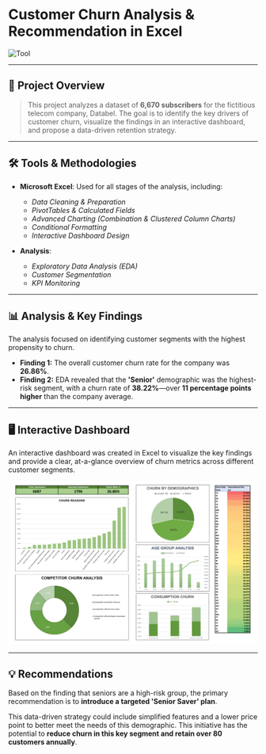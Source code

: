 # Customer Churn Analysis & Recommendation in Excel

![Tool](https://img.shields.io/badge/Tool-Microsoft_Excel-217346?style=for-the-badge&logo=microsoft-excel)

---

## 🎯 Project Overview

> This project analyzes a dataset of **6,670 subscribers** for the fictitious telecom company, Databel. The goal is to identify the key drivers of customer churn, visualize the findings in an interactive dashboard, and propose a data-driven retention strategy.

---

## 🛠️ Tools & Methodologies

* **Microsoft Excel**: Used for all stages of the analysis, including:
    * *Data Cleaning & Preparation*
    * *PivotTables & Calculated Fields*
    * *Advanced Charting (Combination & Clustered Column Charts)*
    * *Conditional Formatting*
    * *Interactive Dashboard Design*

* **Analysis**:
    * *Exploratory Data Analysis (EDA)*
    * *Customer Segmentation*
    * *KPI Monitoring*

---

## 📊 Analysis & Key Findings

The analysis focused on identifying customer segments with the highest propensity to churn.

* **Finding 1:** The overall customer churn rate for the company was **26.86%**.
* **Finding 2:** EDA revealed that the **'Senior'** demographic was the highest-risk segment, with a churn rate of **38.22%**—over **11 percentage points higher** than the company average.

---

## 🖥️ Interactive Dashboard

An interactive dashboard was created in Excel to visualize the key findings and provide a clear, at-a-glance overview of churn metrics across different customer segments.

![Dashboard Screenshot](https://raw.githubusercontent.com/Sejwal007/Customer-Churn-Analysis/main/Project%20Resources/Customer%20Churn%20Dashboard.png)

---

## 💡 Recommendations

Based on the finding that seniors are a high-risk group, the primary recommendation is to **introduce a targeted 'Senior Saver' plan**.

This data-driven strategy could include simplified features and a lower price point to better meet the needs of this demographic. This initiative has the potential to **reduce churn in this key segment and retain over 80 customers annually**.
